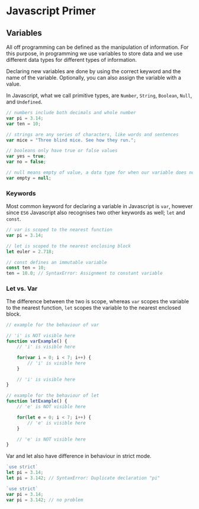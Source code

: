 # Javascript Primer
## Variables
All off programming can be defined as the manipulation of information. For this purpose, in programming we use variables to store data and we use different data types for different types of information.

Declaring new variables are done by using the correct keyword and the name of the variable. Optionally, you can also assign the variable with a value.

In Javascript, what we call primitive types, are `Number`, `String`, `Boolean`, `Null`, and `Undefined`.

```javascript
// numbers include both decimals and whole number
var pi = 3.14;
var ten = 10;

// strings are any series of characters, like words and sentences
var mice = "Three blind mice. See how they run.";

// booleans only have true or false values
var yes = true;
var no = false;

// null means empty of value, a data type for when our variable does not have a value
var empty = null;
```

### Keywords
Most common keyword for declaring a variable in Javascript is `var`, however since `ES6` Javascript also recognises two other keywords as well; `let` and `const`.

```javascript
// var is scoped to the nearest function
var pi = 3.14;

// let is scoped to the nearest enclosing block
let euler = 2.718;

// const defines an immutable variable
const ten = 10;
ten = 10.0; // SyntaxError: Assignment to constant variable
```

### Let vs. Var
The difference between the two is scope, whereas `var` scopes the variable to the nearest function, `let` scopes the variable to the nearest enclosed block.

```javascript
// example for the behaviour of var

// 'i' is NOT visible here
function varExample() {
	// 'i' is visible here

	for(var i = 0; i < 7; i++) {
		// 'i' is visible here
	}

	// 'i' is visible here
}
```

```javascript
// example for the behaviour of let
function letExample() {
	// 'e' is NOT visible here

	for(let e = 0; i < 7; i++) {
		// 'e' is visible here
	}

	// 'e' is NOT visible here
}
```

Var and let also have difference in behaviour in strict mode.

```javascript
`use strict`
let pi = 3.14;
let pi = 3.142; // SyntaxError: Duplicate declaration "pi"
```

```javascript
`use strict`
var pi = 3.14;
var pi = 3.142; // no problem
```
